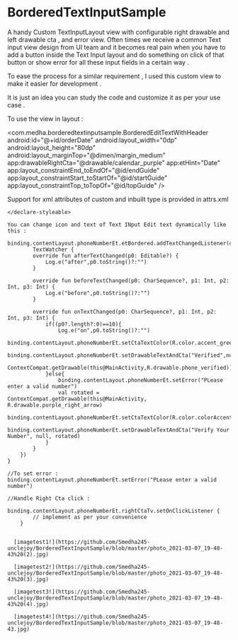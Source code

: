 # BorderedTextInputSample

A handy Custom TextInputLayout view with configurable right drawable and left drawable cta , and error view. 
Often times we receive a common Text input view design from UI team and it becomes real pain when you have to add a 
button inside the Text Input layout and do something on click of that button or show error for all these input fields in a certain way . 

To ease the process for a similar requirement , I used this custom view to make it easier for development . 

It is just an idea you can study the code and customize it as per your use case . 

To use the view in layout : 

<com.medha.borderedtextinputsample.BorderedEditTextWithHeader
        android:id="@+id/orderDate"
        android:layout_width="0dp"
        android:layout_height="80dp"
        android:layout_marginTop="@dimen/margin_medium"
        app:drawableRightCta="@drawable/calendar_purple"
        app:etHint="Date"
        app:layout_constraintEnd_toEndOf="@id/endGuide"
        app:layout_constraintStart_toStartOf="@id/startGuide"
        app:layout_constraintTop_toTopOf="@id/topGuide" />
        
        
 Support for xml attributes of custom and inbuilt type is provided in attrs.xml 
 
 <declare-styleable name="BorderedEditTextWithHeader">
        <attr name="etHint" format="string" />
        <attr name="etText" format="string"/>
        <attr name="android:inputType" />
        <attr name="android:longClickable"/>
        <attr name="android:enabled" format="boolean" />
        <attr name="android:imeOptions"/>
        <attr name="android:maxLength"/>
        <attr name="drawableRightCta" format="reference"/>
        <attr name="drawableLeftCta" format="reference"/>
        <attr name="ctaText" format="string"/>
        <attr name="ctaTextColor" format="color"/>

    </declare-styleable>
    
    You can change icon and text of Text INput Edit text dynamically like this : 
    
    binding.contentLayout.phoneNumberEt.etBordered.addTextChangedListener(object:
            TextWatcher {
            override fun afterTextChanged(p0: Editable?) {
                Log.e("after",p0.toString()?:"")
            }

            override fun beforeTextChanged(p0: CharSequence?, p1: Int, p2: Int, p3: Int) {
                Log.e("before",p0.toString()?:"")
            }

            override fun onTextChanged(p0: CharSequence?, p1: Int, p2: Int, p3: Int) {
                if((p0?.length?:0)==10){
                    Log.e("on",p0.toString()?:"")
                    binding.contentLayout.phoneNumberEt.setCtaTextColor(R.color.accent_green)
                    binding.contentLayout.phoneNumberEt.setDrawableTextAndCta("Verified",null,
                        ContextCompat.getDrawable(this@MainActivity,R.drawable.phone_verified))
                }else{
                    binding.contentLayout.phoneNumberEt.setError("PLease enter a valid number")
                    val rotated = ContextCompat.getDrawable(this@MainActivity, R.drawable.purple_right_arrow)
                    binding.contentLayout.phoneNumberEt.setCtaTextColor(R.color.colorAccent)
                    binding.contentLayout.phoneNumberEt.setDrawableTextAndCta("Verify Your Number", null, rotated)
                }
            }
        })
    }
    
    //To set error : 
    binding.contentLayout.phoneNumberEt.setError("PLease enter a valid number")
    
    //Handle Right Cta click : 
    
    binding.contentLayout.phoneNumberEt.rightCtaTv.setOnClickListener {
            // implement as per your convenience
        }
        
        
      [imagetest1!](https://github.com/Smedha245-unclejoy/BorderedTextInputSample/blob/master/photo_2021-03-07_19-48-43%20(2).jpg)  
      
      [imagetest2!](https://github.com/Smedha245-unclejoy/BorderedTextInputSample/blob/master/photo_2021-03-07_19-48-43%20(3).jpg)  
      
      [imagetest3!](https://github.com/Smedha245-unclejoy/BorderedTextInputSample/blob/master/photo_2021-03-07_19-48-43%20(4).jpg)  
      
      [imagetest4!](https://github.com/Smedha245-unclejoy/BorderedTextInputSample/blob/master/photo_2021-03-07_19-48-43.jpg)  
